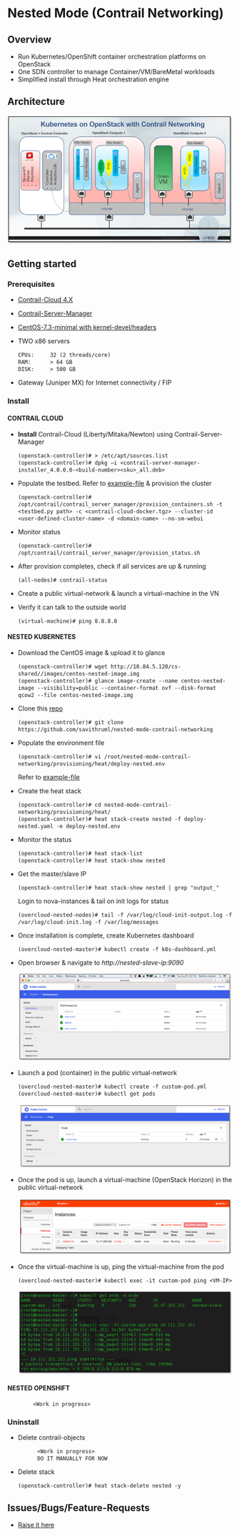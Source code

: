 # Nested Mode (Contrail Networking)

## Overview

* Run Kubernetes/OpenShift container orchestration platforms on OpenStack
* One SDN controller to manage Container/VM/BareMetal workloads
* Simplified install through Heat orchestration engine

## Architecture

![Architecture](screenshots/nested-k8s-contrail.png)

## Getting started

### Prerequisites

* [Contrail-Cloud 4.X](https://www.juniper.net/support/downloads/?p=contrail#sw)

* [Contrail-Server-Manager](https://www.juniper.net/support/downloads/?p=contrail#sw)

* [CentOS-7.3-minimal with kernel-devel/headers](http://10.84.5.120/cs-shared//images/centos-nested-image.img)

* TWO x86 servers

      CPUs:     32 (2 threads/core)
      RAM:      > 64 GB
      DISK:     > 500 GB

* Gateway (Juniper MX) for Internet connectivity / FIP

### Install

#### CONTRAIL CLOUD

* **Install** Contrail-Cloud (Liberty/Mitaka/Newton) using Contrail-Server-Manager

      (openstack-controller)# > /etc/apt/sources.list
      (openstack-controller)# dpkg –i <contrail-server-manager-installer_4.0.0.0-<build-number><sku>_all.deb>
      
* Populate the testbed. Refer to [example-file](https://github.com/savithruml/nested-mode-contrail-networking/tree/master/examples/testbed.py) & provision the cluster

      (openstack-controller)# /opt/contrail/contrail_server_manager/provision_containers.sh -t <testbed.py path> -c <contrail-cloud-docker.tgz> --cluster-id <user-defined-cluster-name> -d <domain-name> --no-sm-webui
      
* Monitor status

      (openstack-controller)# /opt/contrail/contrail_server_manager/provision_status.sh
      
* After provision completes, check if all services are up & running

      (all-nodes)# contrail-status
      
* Create a public virtual-network & launch a virtual-machine in the VN

* Verify it can talk to the outside world

      (virtual-machine)# ping 8.8.8.8

#### NESTED KUBERNETES      

* Download the CentOS image & upload it to glance

      (openstack-controller)# wget http://10.84.5.120/cs-shared//images/centos-nested-image.img
      (openstack-controller)# glance image-create --name centos-nested-image --visibility=public --container-format ovf --disk-format qcow2 --file centos-nested-image.img
      
* Clone this [repo](https://github.com/savithruml/nested-mode-contrail-networking)

      (openstack-controller)# git clone https://github.com/savithruml/nested-mode-contrail-networking

* Populate the environment file

      (openstack-controller)# vi /root/nested-mode-contrail-networking/provisioning/heat/deploy-nested.env
      
  Refer to [example-file](https://github.com/savithruml/nested-mode-contrail-networking/blob/master/examples/example-nested-k8s.env)
  
* Create the heat stack

      (openstack-controller)# cd nested-mode-contrail-networking/provisioning/heat/
      (openstack-controller)# heat stack-create nested -f deploy-nested.yaml -e deploy-nested.env
      
* Monitor the status

      (openstack-controller)# heat stack-list
      (openstack-controller)# heat stack-show nested

* Get the master/slave IP

      (openstack-controller)# heat stack-show nested | grep "output_"
  
  Login to nova-instances & tail on init logs for status
  
      (overcloud-nested-nodes)# tail -f /var/log/cloud-init-output.log -f /var/log/cloud-init.log -f /var/log/messages

* Once installation is complete, create Kubernetes dashboard

      (overcloud-nested-master)# kubectl create -f k8s-dashboard.yml
      
* Open browser & navigate to _http://nested-slave-ip:9090_

     ![browser](screenshots/k8s-dashboard.png)
      
* Launch a pod (container) in the public virtual-network

      (overcloud-nested-master)# kubectl create -f custom-pod.yml
      (overcloud-nested-master)# kubectl get pods

     ![k8s-pod-dashboard](screenshots/k8s-pod-dashboard.png)
      
* Once the pod is up, launch a virtual-machine (OpenStack Horizon) in the public virtual-network

     ![openstack-vm-dashboard](screenshots/openstack-vm-dashboard.png)

* Once the virtual-machine is up, ping the virtual-machine from the pod

      (overcloud-nested-master)# kubectl exec -it custom-pod ping <VM-IP>      

     ![ping-vm-from-pod](screenshots/ping-vm-from-pod.png)

#### NESTED OPENSHIFT

            <Work in progress>

### Uninstall

* Delete contrail-objects
            
            <Work in progress> 
            DO IT MANUALLY FOR NOW
    
* Delete stack
    
      (openstack-controller)# heat stack-delete nested -y


## Issues/Bugs/Feature-Requests

* [Raise it here](https://github.com/savithruml/nested-mode-contrail-networking/issues)
